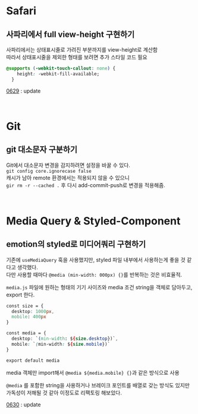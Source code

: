 # Safari
## 사파리에서 full view-height 구현하기
사파리에서는 상태표시줄로 가려진 부분까지를 view-height로 계산함  
따라서 상태표시줄을 제외한 형태를 보려면 추가 스타일 코드 필요
```css
@supports (-webkit-touch-callout: none) {
    height: -webkit-fill-available;
  }
```

[0629](https://sumnii.github.io/TIL/documents/230629.html#%EB%AA%A8%EB%B0%94%EC%9D%BC-%ED%99%98%EA%B2%BD%EC%97%90%EC%84%9C%EC%9D%98-view-port-%ED%86%B5%EC%9D%BC%ED%95%98%EA%B8%B0) : update

<br />


# Git
## git 대소문자 구분하기
Git에서 대소문자 변경을 감지하려면 설정을 바꿀 수 있다.  
`git config core.ignorecase false`  
캐시가 남아 remote 환경에서는 적용되지 않을 수 있으니  
`gir rm -r --cached .` 후 다시 add-commit-push로 변경을 적용해줌.

<br />

# Media Query & Styled-Component
## emotion의 styled로 미디어쿼리 구현하기
기존에 `useMediaQuery` 훅을 사용했지만, styled 파일 내부에서 사용하는게 좋을 것 같다고 생각했다.  
다만 사용할 때마다 `@media (min-width: 000px) {}`를 반복하는 것은 비효율적.  

`media.js` 파일에 원하는 형태의 기기 사이즈와 media 조건 string을 객체로 담아두고, export 한다.  
```css
const size = {
  desktop: 1000px,
  mobile: 400px
}

const media = {
  desktop: `(min-width: ${size.desktop})`,
  mobile: `(min-width: ${size.mobile})`
}

export default media
```
media 객체만 import해서 `@media ${media.mobile} {}`과 같은 방식으로 사용  

`@media` 를 포함한 string을 사용하거나 브레이크 포인트를 배열로 갖는 방식도 있지만 가독성이 저해될 것 같아 이정도로 리팩토링 해보았다.  

[0630](https://sumnii.github.io/TIL/documents/230630.html#%EB%B0%98%EC%9D%91%ED%98%95-navbar-%EA%B5%AC%ED%98%84%ED%95%98%EA%B8%B0-%EB%AF%B8%EB%94%94%EC%96%B4%EC%BF%BC%EB%A6%AC-%EC%8B%AC%ED%99%94) : update